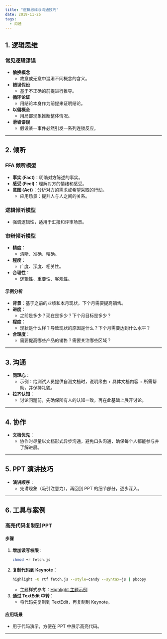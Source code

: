 ```yaml
---
title: "逻辑思维与沟通技巧"
date: 2019-11-25
tags:
  - 沟通
---
```


## **1. 逻辑思维**

### **常见逻辑谬误**

- **偷换概念**  
  - 故意或无意中混淆不同概念的含义。
- **错误假设**  
  - 基于不正确的前提进行推导。
- **循环论证**  
  - 用结论本身作为前提来证明结论。
- **以偏概全**  
  - 用局部现象推断整体情况。
- **滑坡谬误**  
  - 假设某一事件必然引发一系列连锁反应。

---

## **2. 倾听**

### **FFA 倾听模型**

- **事实 (Fact)**：明确对方陈述的事实。  
- **感受 (Feel)**：理解对方的情绪和感受。  
- **意图 (Act)**：分析对方的需求或希望采取的行动。  
  - 应用场景：提升人与人之间的关系。

### **逻辑倾听模型**

- 强调逻辑性，适用于汇报和评审场景。

### **审辩倾听模型**

- **精度**：
  - 清晰、准确、精确。
- **程度**：
  - 广度、深度、相关性。
- **合理性**：
  - 逻辑性、重要性、客观性。

#### **示例分析**

- **背景**：基于之前的业绩和本月现状，下个月需要提高销售。
- **进度**：
  - 之前是多少？现在是多少？下个月目标是多少？
- **程度**：
  - 现状是什么样？导致现状的原因是什么？下个月需要达到什么水平？
- **合理度**：
  - 需要提高哪些产品的销售？需要关注哪些区域？

---

## **3. 沟通**

- **同理心**：
  - 示例：给测试人员提供自测文档时，说明缘由 + 具体文档内容 + 所需帮助，并保持礼貌。
- **拉齐认知**：
  - 讨论问题前，先确保所有人的认知一致，再在此基础上展开讨论。

---

## **4. 协作**

- **文档优先**：
  - 协作时尽量以文档形式异步沟通，避免口头沟通，确保每个人都能参与并了解进展。

---

## **5. PPT 演讲技巧**

- **演讲顺序**：
  - 先讲现象（吸引注意力），再回到 PPT 的细节部分，逐步深入。

---

## **6. 工具与案例**

### **高亮代码复制到 PPT**

#### **步骤**

1. **增加读写权限**：
   ```bash
   chmod +r fetch.js
   ```
2. **复制代码到 Keynote**：
   ```bash
   highlight -O rtf fetch.js --style=candy --syntax=js | pbcopy
   ```
   - 主题样式参考：[Highlight 主题示例](http://www.andre-simon.de/doku/highlight/en/theme-samples.php)
3. **通过 TextEdit 中转**：
   - 将代码先复制到 TextEdit，再复制到 Keynote。

#### **应用场景**

- 用于代码演示，方便在 PPT 中展示高亮代码。

---
